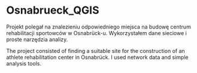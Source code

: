 # Osnabrueck_QGIS

Projekt polegał na znalezieniu odpowiedniego miejsca na budowę centrum rehabilitacji sportowców w Osnabrück-u. Wykorzystałem dane sieciowe i proste narzędzia analizy.

The project consisted of finding a suitable site for the construction of an athlete rehabilitation center in Osnabrück. I used network data and simple analysis tools.
